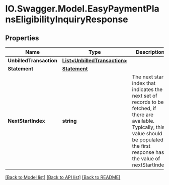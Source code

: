 # IO.Swagger.Model.EasyPaymentPlansEligibilityInquiryResponse
## Properties

Name | Type | Description | Notes
------------ | ------------- | ------------- | -------------
**UnbilledTransaction** | [**List&lt;UnbilledTransaction&gt;**](UnbilledTransaction.md) |  | [optional] 
**Statement** | [**Statement**](Statement.md) |  | [optional] 
**NextStartIndex** | **string** | The next start index that indicates the next set of records to be fetched, if there are available. Typically, this value should be populated if the first response has the value of nextStartIndex. | [optional] 

[[Back to Model list]](../README.md#documentation-for-models) [[Back to API list]](../README.md#documentation-for-api-endpoints) [[Back to README]](../README.md)

